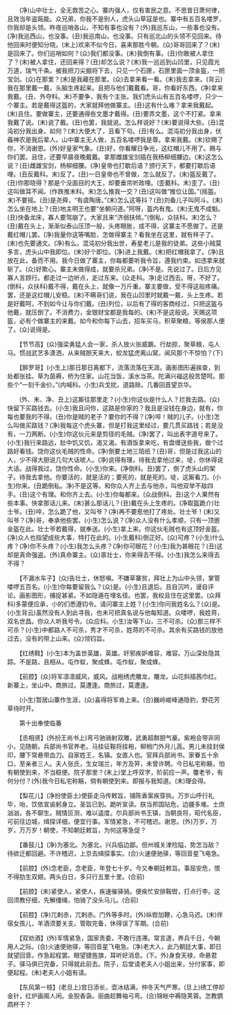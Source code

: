 <!-- { "loadSidebar": true } -->
　　(净)山中壮士，全无救苦之心。寨内强人，仅有害民之意。不思昔日萧何律，且效当年盗跖能。众兄弟，你我不是别人，虎头山草寇是也。寨中有五百名喽罗，你我却是头领。昨夜巡哨各山，不知有事也没有？(外)我巡东山，一些事也没有。(净)我巡西山，也没事。(丑)我巡南山，也没事。只有巡北山的头领不见回来。待他回来时便知分晓。(末上)欢来不似今日，喜来那胜今朝。(众)哥哥回来了？(末)是回来了。你们巡哨如何？(众)我们都没事。(末)我倒有事。(丑)你敢被人拿住了？(末)被人拿住，还回来得？(丑)却怎么说？(末)我一巡巡到山凹里，只见霞光万道，瑞气千条。被我把刀尖掘将下去，只见一个石匣，石匣里面一顶金盔，一把宝剑。(众)在那里？(末)是我藏在那里。(众)去拿来看一看。(末)我去拿来。(背云)我在那里戴一戴，头脑生疼起来。且把与他们戴戴看。哥，你看好东西。(净)拿来我戴。(丑、外夺科。末)不要争，我有个主张。我们虎头山有五百名喽啰，只少一个寨主。若是戴得这盔的，大家就拜他做寨主。(丑)这有什么难？拿来我戴起。(末)且住。要做寨主，还要通得些文墨才戴得。(丑)要弄文墨，这个不打紧。拿来我戴了说。(末)说了戴。(丑)也罢，我就说。怎么样说好？(末)要说得大些。(丑)混沌初分我出身。如何？(末)大便大了，且看下句。(丑)有么。混沌初分我出身，伏羲神农是我后辈人。山中寨主无人做，五百名喽啰我是尊。拿来我戴。(末)钦赐了你，不消谢恩。(外)好皇家气象。(丑)好，你看耀日争光，这红帽儿不用了。赐与你们罢。且住，还要早晨夜晚戴戴。拿那雌雄宝剑插在我杨柳细腰边。(末)这怎么说？(丑)雌雄宝剑，杨柳细腰。(净)皇帝也打歇后语？颁行天下，都要打歇后语哩。(丑反戴科。末)反了。(丑)一日皇帝也不曾做，怎么就反了。(末)盔反戴了。(丑)你那晓得？那是个没面目的大王，却要垂帘听政哩。(歪戴科。末)歪了。(丑)这叫做耳不闻。(作跌推末科。末)怎么推我一交？(丑)这叫做“推位让国。”(摇盔。末)不要摇。(丑)是尧舜，“有虞陶唐。”(末)怎么这等抖？(丑)刘备儿子叫阿斗。(末)怎么坐在地上？(丑)地主明王也要“坐朝问道。”阿呀，盔内有鬼。(末)无鬼不成魁。(丑)快备龙床，寡人要驾崩了。大家且来“济弱扶倾。”(倒私，众扶科。末)怎么？(丑)戴在头上，渐渐似泰山压顶一般，头疼眼胀，成不得，这寨主不愿做了。还是戴红帽儿罢。(净)我量你这等嘴脸，怎做得寨主？看我坐在这里，就有样子了。(末)也先要通文。(净)有么。混沌初分我出世，寿星老儿是我的徒弟。这些小贼莫多言，虎头山中我即位。(末)好个即位。(净)进上我戴。(末)把红帽我拿了。(净)且放在此，备而不用。我今日做了寨主，你每都要听我令旨，遵我约束。如违拿来就斩了。(众)好欺心。寨主未做得成，就要杀兄弟。(净)不是。先说过了。日后方见寡人言顾行。都走过一边听点，走过东来。(众走科。净)走过西去。呀，不好了。(倒科，众扶科)戴不得，戴在头上，就像一万斤重。寨主要做，受不得这般疼痛。罢，还是这红帽儿安稳。(末)不瞒哥们说，我在山凹里时就戴一戴，头上生疼。若是好戴呵，不到如今让与你们戴。(丑)列位，以后有了得的客商经过，只把这盔与他戴，就压倒了。不消费力，金银财宝都是我每的。(末)不是这般说。天赐这项盔，必有个做寨主的来戴。如今和你每下山去，招车买马，积草聚粮，等侯那人便了。(众)说得是。

　　【节节高】(众)强梁勇猛人会一家，杀人放火张威霸。行劫掠，聚草粮，屯人马。惯战武艺多潇洒，从来贼胆天来大，蛟龙猛虎离山窝，闻风那个不惊怕？(下)

　　【醉罗哥】(小生上)那日那日离都下，流落流落在天涯。画影图形遍挨查，到处都张挂。草为茵褥，桥为住家。山花当饭，溪水当茶。陀满兴福这般苦楚呵。那些个“一刻千金价。”(内喊科。小生)兵戈扰，道路赊。几番回首望京华。

　　(外、末、净、丑上)这厮往那里走？(小生)你这伙是什么人？拦我去路。(众)快留下买路钱去。(小生)我且问你，这路是你家的？我且是没钱在身边，就有，你每也要我的不得。(丑)你是贼的老子？要你的不得？(净)啐！贼的儿子。(小生)怎么叫做买路钱？(净)我每这个虎头寨，但是打我这里经过，要几贯买路钱；若是没有，一刀两断。(小生)你这伙元来是剪径的毛贼。(净)罢了，叫出表字道号来了。(小生)我行来路远，肚中饥又饥，渴又渴。有酒饭拿来吃，有盘缠送些我，做个过路好看钱。饶你这伙毛贼的性命。(净)倒要土地三陌纸？(丑)哥，但是过我这山的人，少不得大胆说几句大话唬人。(净)说得有理，待我去拿他过来，唗，你休得说大话。战得我过，饶你性命。(小生)你来。(净倒科。丑)罢了，倒了虎头山的架子。待我去拿他。你要活的，就是活的；要死的，就是死的。唗，这厮看刀。(小生)你来。(丑跪倒私。净)不是这等。和你众人齐上去与他杀，叫他双举不敌四手。(丑)这个有理。和你齐上去。(小生)你每都来。(众战倒科。丑)这个人果然有些本事。快拿那话儿来。(末)甚么那话儿？(丑)戴在头上生疼的。(净取盔跪介)壮士爷。(丑)啐，怎么跪了他，又叫爷？(净)再不要惹他打了疼处。壮士爷！(末)又叫爷？(净)哥，奉承他些罢。(小生)怎么说？(净)众人没有什么孝顺，只有一顶嵌金盔在此。壮士爷若戴得，就奉送。(小生)拿上来。你这伙毛贼也有这顶好金盔。(净)众人也指望成些大事，特打在此的。(小生戴科)倒正好。(众)可疼？(小生)什么疼？(净)你不头疼？(小生)我怎么头疼？(净)你可眼花？(小生)我为甚眼花？(丑)这却是真命强盗。(外)真命寨主。(众)禀壮士，你来得去不得。(小生)我怎么来得去不得？

　　【不漏水车子】(众)告壮士，休怒嗔。不嫌草寨贫，拜壮上为山中头领，掌管喽啰五百名。(小生)你每要留我么？(众)是。(小生)且退后。且自沉吟，谩自评论。画影图形，捕捉甚紧。不如隐遁在埋名径。也罢，我权且住在这里罢。(众拜科)多蒙便应承，小的们悉遵钧令。请问寨主上姓？(小生)你问我姓名么？(众)是。(小生背云)虽然没有人到此寻我，也未可把真名说与他每知道。众喽啰，我姓蒋，双名世昌。你众人听我号令。(众应科。小生)汝等下山，三不可杀。(众)那三样不可杀？(小生)中都路人不可杀，秀才不可杀，姓蒋的不可杀。其余有买路钱的放他过去，没有的带上山来。(众)领钧旨。

　　【红绣鞋】(小生)本为盖世英雄，英雄。奸邪疾妒难容，难容。万山深处隐其踪。不是路，且相从。屯作蚁，聚成蜂。屯作蚁，聚成蜂。

　　【前腔】(众)将军凛凛威风，威风。战袍绣虎雕龙，雕龙。山花斜插茜巾红。新寨上，坐山中。商旅过。莫遭逢。商旅过，莫遭逢。

　　(小生)暂居山寨作生涯，(众)喜得将军肯上来。(合)巍岭峻峰通隐豹，野花芳草待时开。

　　第十出奉使临番

　　【丞相贤】(外扮王尚书上)弯弓驰骑射双雕，武勇超群胆气豪。紫袍会带非同小，见随朝，兵部尚书官养老。马挂征鞍将挂袍，柳梢门外月儿高。男儿未挂封侯印，腰下常悬带血刀。自家姓王，名镇。女直人也。官拜兵部尚书。家眷五十余口，至亲者三人。夫人张氏，生女瑞兰，年方及笄，未曾许聘。今日私宅称觞，怕有朝使到来，不当稳便。院子那里？(末上)堂上呼双字，阶前应一声。覆老爷，有何分付？(外)我今日私宅称觞，倘有朝使到来。即报与我知道。(末)理会得。

　　【梨花儿】(净扮使臣土)使臣走马传敕旨，铺陈香案疾穿执。万岁山呼行礼毕，咍，饮依宣谕躬身立。圣旨已到。跪听宣读。朕当邦国阽危，边疆多难。士庶汹汹，各不聊生。贼情叵测，难以遥度。尔兵部尚书王镇，当朝良将，昭代名臣，可前往边城，缉探详细，便宜行事。军情紧急，不可稽迟。谢恩。(外)万岁，万岁，万万岁！朝使，不知朝廷敕旨，为何这等急促？

　　【番鼓儿】(净)为塞北。为塞北，兴兵临边鄙。但州城关津险隘，势怎当敌？待欲迁都回避。不许稽迟，上京去缉探事实。(合)火速便驰驿，等回音星飞电急。

　　【前腔】(外)念老臣，念老臣，年登七十岁。今又奉朝廷敕旨。事屈安危，恨不得肋生双翅。两头白日，多只行五里十里。(合前)

　　【前腔】(末)紧使人，紧使人，疾速催驿骑。便疾忙安排鞍辔，打点行李。这回须教仔细，先解缰绳，怕骑了没头马儿。(合前)

　　【前腔】(净)兀剌赤，兀剌赤。门外等多时。(外)纵辔加鞭，心急马迟。(末)伴宿女孩儿，羊酒须要关支。管取完备，休得误了军期。(合前)

　　【双劝酒】(外)军情紧急，国家责委，不敢行违滞。常言道，养兵千日，今朝用人之际。(合)火速便驰驿，等回音星飞电急。(净)老大人，此乃朝廷大事，即日就望回音。作急起程罢。眼望捷旌旗，耳听好消息。(下。外)身食天禄，命悬君子。驿马俱已完备，只得就此前去。院子，后堂请老夫人小姐出来，分付家事，即便起程。(末)老夫人小姐有请。

　　【东风第一枝】(老旦上)宫日添长，壶冰结满，仲冬天气严寒。(旦上)绣工停却金针，红炉画阁人闲。金猊香袅。丽曲趁舞袖弓弯。(合)锦帐中褥隐荚蓉。怎教鹦鹉杯干？

